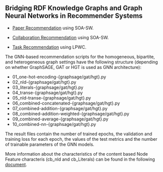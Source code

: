 ## Bridging RDF Knowledge Graphs and Graph Neural Networks in Recommender Systems

* [Paper Recommendation](./paper-recommendation) using SOA-SW.

* [Collaboration Recommendation](./collaboration-recommendation) using SOA-SW.

* [Task Recommendation](./task-recommendation) using LPWC.


The GNN-based recommendation scripts for the homogeneous, bipartite, and heterogeneous graph settings have the following structure (depending on whether GraphSAGE, GAT or HGT is used as GNN architecture):
* 01_one-hot-encoding-{graphsage/gat/hgt}.py
* 02_nld-{graphsage/gat/hgt}.py
* 03_literals-{graphsage/gat/hgt}.py
* 04_transe-{graphsage/gat/hgt}.py
* 05_nld-transe-{graphsage/gat/hgt}.py
* 06_combined-concatenated-{graphsage/gat/hgt}.py
* 07_combined-addition-{graphsage/gat/hgt}.py
* 08_combined-addition-weighted-{graphsage/gat/hgt}.py
* 09_combined-average-{graphsage/gat/hgt}.py
* 10_combined-nn-{graphsage/gat/hgt}.py

The result files contain the number of trained epochs, the validation and training loss for each epoch, the values of the test metrics and the number of trainable parameters of the GNN models. 

More information about the characteristics of the content based Node Feature characteris (cb_nld and cb_Literals) can be found in the following [document](./content-based-nodes-feature-characteristics.pdf).
